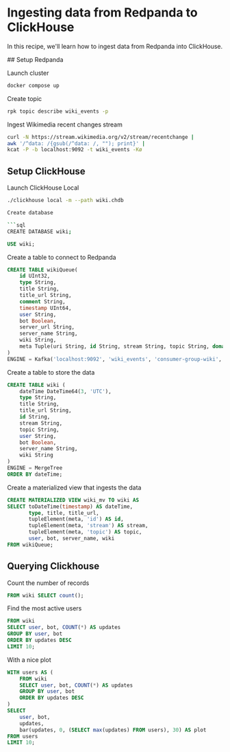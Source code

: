 # Ingesting data from Redpanda to ClickHouse

In this recipe, we'll learn how to ingest data from Redpanda into ClickHouse.

## Setup Redpanda

Launch cluster

```bash
docker compose up
```

Create topic

```bash
rpk topic describe wiki_events -p
```

Ingest Wikimedia recent changes stream

```bash
curl -N https://stream.wikimedia.org/v2/stream/recentchange |
awk '/^data: /{gsub(/^data: /, ""); print}' |
kcat -P -b localhost:9092 -t wiki_events -Kø
```

## Setup ClickHouse

Launch ClickHouse Local

```bash
./clickhouse local -m --path wiki.chdb

Create database

```sql
CREATE DATABASE wiki;
```

```sql
USE wiki;
```

Create a table to connect to Redpanda

```sql
CREATE TABLE wikiQueue(
    id UInt32,
    type String,
    title String,
    title_url String,
    comment String,
    timestamp UInt64,
    user String,
    bot Boolean,
    server_url String,
    server_name String,
    wiki String,
    meta Tuple(uri String, id String, stream String, topic String, domain String)
)
ENGINE = Kafka('localhost:9092', 'wiki_events', 'consumer-group-wiki', 'JSONEachRow');
```

Create a table to store the data

```sql
CREATE TABLE wiki (
    dateTime DateTime64(3, 'UTC'),
    type String,
    title String,
    title_url String,
    id String,
    stream String,
    topic String,
    user String,
    bot Boolean, 
    server_name String,
    wiki String
) 
ENGINE = MergeTree 
ORDER BY dateTime;
```

Create a materialized view that ingests the data

```sql
CREATE MATERIALIZED VIEW wiki_mv TO wiki AS 
SELECT toDateTime(timestamp) AS dateTime,
       type, title, title_url, 
       tupleElement(meta, 'id') AS id, 
       tupleElement(meta, 'stream') AS stream, 
       tupleElement(meta, 'topic') AS topic, 
       user, bot, server_name, wiki
FROM wikiQueue;
```

## Querying Clickhouse

Count the number of records

```sql
FROM wiki SELECT count();
```

Find the most active users

```sql
FROM wiki
SELECT user, bot, COUNT(*) AS updates
GROUP BY user, bot
ORDER BY updates DESC
LIMIT 10;
```

With a nice plot

```sql
WITH users AS (
    FROM wiki
    SELECT user, bot, COUNT(*) AS updates
    GROUP BY user, bot
    ORDER BY updates DESC
)
SELECT
    user, bot,
    updates,
    bar(updates, 0, (SELECT max(updates) FROM users), 30) AS plot
FROM users
LIMIT 10;    
```